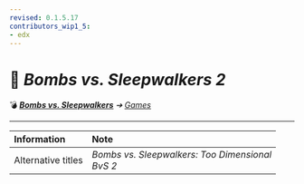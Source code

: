 ```yaml
---
revised: 0.1.5.17
contributors_wip1_5:
- edx
---
```


# 📄 *Bombs vs. Sleepwalkers 2*

💣 ***[Bombs vs. Sleepwalkers][home]** ➔ [Games][games]*

****

| Information | Note |
| :---------- | :--- |
| Alternative titles | *Bombs vs. Sleepwalkers: Too Dimensional*<br>*BvS 2* |

[home]: /README.md
[games]: /games/readme.md
